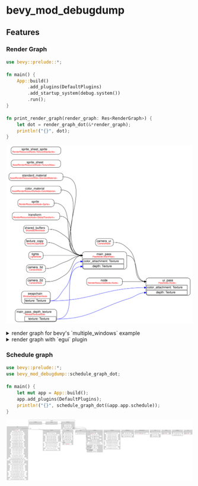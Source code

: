 # bevy_mod_debugdump

## Features
### Render Graph
```rust
use bevy::prelude::*;

fn main() {
    App::build()
        .add_plugins(DefaultPlugins)
        .add_startup_system(debug.system())
        .run();
}

fn print_render_graph(render_graph: Res<RenderGraph>) {
    let dot = render_graph_dot(&*render_graph);
    println!("{}", dot);
}
```

![bevy's render graph](docs/render_graph.svg)

<details>
<summary>render graph for bevy's `multiple_windows` example</summary>

![bevy's render graph](docs/render_graph_second_window.svg)
</details>
<details>
<summary>render graph with `egui` plugin</summary>

![bevy's render graph](docs/render_graph_egui.svg)
</details>

### Schedule graph
```rust
use bevy::prelude::*;
use bevy_mod_debugdump::schedule_graph_dot;

fn main() {
    let mut app = App::build();
    app.add_plugins(DefaultPlugins);
    println!("{}", schedule_graph_dot(&app.app.schedule));
}
```

![bevy's schedule graph](docs/schedule_graph.svg)